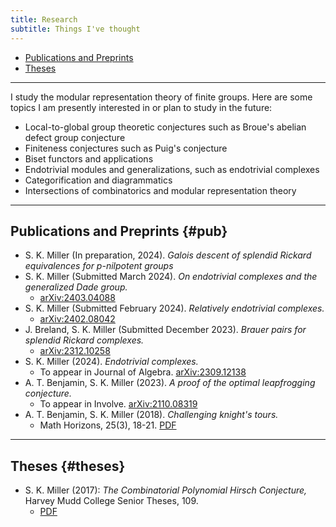```yaml
---
title: Research
subtitle: Things I've thought
---
```


- [Publications and Preprints](#pub)
- [Theses](#theses)

---

I study the modular representation theory of finite groups. Here are some topics I am presently interested in or plan to study in the future:

- Local-to-global group theoretic conjectures such as Broue's abelian defect group conjecture
- Finiteness conjectures such as Puig's conjecture
- Biset functors and applications
- Endotrivial modules and generalizations, such as endotrivial complexes
- Categorification and diagrammatics
- Intersections of combinatorics and modular representation theory

---

## Publications and Preprints {#pub}

- S. K. Miller (In preparation, 2024). *Galois descent of splendid Rickard equivalences for $p$-nilpotent groups*
- S. K. Miller (Submitted March 2024). *On endotrivial complexes and the generalized Dade group.*
  - [arXiv:2403.04088](https://arxiv.org/abs/2403.04088)
- S. K. Miller (Submitted February 2024). *Relatively endotrivial complexes.*
  - [arXiv:2402.08042](https://arxiv.org/abs/2402.08042)
- J. Breland, S. K. Miller (Submitted December 2023). *Brauer pairs for splendid Rickard complexes.*
  - [arXiv:2312.10258](https://arxiv.org/abs/2312.10258)
- S. K. Miller (2024). *Endotrivial complexes.*
  - To appear in Journal of Algebra. [arXiv:2309.12138](https://arxiv.org/abs/2309.12138)
- A. T. Benjamin, S. K. Miller (2023). *A proof of the optimal leapfrogging conjecture.*
  - To appear in Involve. [arXiv:2110.08319](https://arxiv.org/abs/2110.08319) 
- A. T. Benjamin, S. K. Miller (2018). *Challenging knight's tours.*
  - Math Horizons, 25(3), 18-21. [PDF](https://math.hmc.edu/benjamin/wp-content/uploads/sites/5/2019/06/Challenging-Knight%E2%80%99s-Tours.pdf)


---

## Theses {#theses}

- S. K. Miller (2017): *The Combinatorial Polynomial Hirsch Conjecture,* Harvey Mudd College Senior Theses, 109.
  - [PDF](https://scholarship.claremont.edu/cgi/viewcontent.cgi?article=1096&context=hmc_theses)



